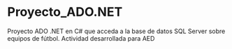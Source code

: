 # Proyecto_ADO.NET
Proyecto ADO .NET en C# que acceda a la base de datos SQL Server sobre equipos de fútbol. Actividad desarrollada para AED
